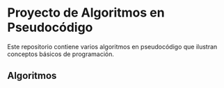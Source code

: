 # Proyecto de Algoritmos en Pseudocódigo

Este repositorio contiene varios algoritmos en pseudocódigo que ilustran conceptos básicos de programación.

## Algoritmos
